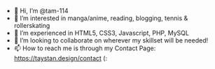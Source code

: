 - 👋 Hi, I’m @tam-114
- 👀 I’m interested in manga/anime, reading, blogging, tennis & rollerskating
- 🌱 I’m experienced in HTML5, CSS3, Javascript, PHP, MySQL
- 💞️ I’m looking to collaborate on wherever my skillset will be needed!
- 📫 How to reach me is through my Contact Page: https://taystan.design/contact (:

<!---
tam-114/tam-114 is a ✨ special ✨ repository because its `README.md` (this file) appears on your GitHub profile.
You can click the Preview link to take a look at your changes.
--->
